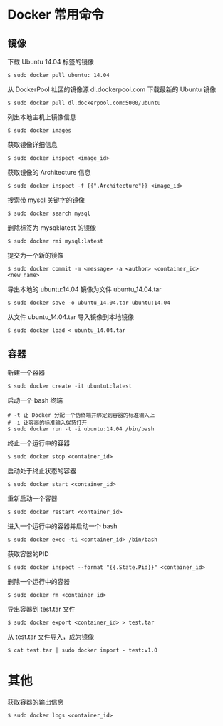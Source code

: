 # Docker 常用命令

## 镜像
下载 Ubuntu 14.04 标签的镜像
```
$ sudo docker pull ubuntu: 14.04
```

从 DockerPool 社区的镜像源 dl.dockerpool.com 下载最新的 Ubuntu 镜像
```
$ sudo docker pull dl.dockerpool.com:5000/ubuntu
```

列出本地主机上镜像信息
```
$ sudo docker images
```

获取镜像详细信息
```
$ sudo docker inspect <image_id>
```

获取镜像的 Architecture 信息
```
$ sudo docker inspect -f {{".Architecture"}} <image_id>
```

搜索带 mysql 关键字的镜像
```
$ sudo docker search mysql
```

删除标签为 mysql:latest 的镜像
```
$ sudo docker rmi mysql:latest
```

提交为一个新的镜像
```
$ sudo docker commit -m <message> -a <author> <container_id> <new_name>
```

导出本地的 ubuntu:14.04 镜像为文件 ubuntu_14.04.tar
```
$ sudo docker save -o ubuntu_14.04.tar ubuntu:14.04
```

从文件 ubuntu_14.04.tar 导入镜像到本地镜像
```
$ sudo docker load < ubuntu_14.04.tar
```

## 容器
新建一个容器
```
$ sudo docker create -it ubuntuL:latest
```

启动一个 bash 终端
```
# -t 让 Docker 分配一个伪终端并绑定到容器的标准输入上
# -i 让容器的标准输入保持打开
$ sudo docker run -t -i ubuntu:14.04 /bin/bash
```

终止一个运行中的容器
```
$ sudo docker stop <container_id>
```

启动处于终止状态的容器
```
$ sudo docker start <container_id>
```

重新启动一个容器
```
$ sudo docker restart <container_id>
```

进入一个运行中的容器并启动一个 bash
```
$ sudo docker exec -ti <container_id> /bin/bash
```

获取容器的PID
```
$ sudo docker inspect --format "{{.State.Pid}}" <container_id>
```

删除一个运行中的容器
```
$ sudo docker rm <container_id>
```

导出容器到 test.tar 文件
```
$ sudo docker export <container_id> > test.tar
```

从 test.tar 文件导入，成为镜像
```
$ cat test.tar | sudo docker import - test:v1.0
```

# 其他
获取容器的输出信息
```
$ sudo docker logs <container_id>
```
